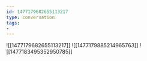 ```yaml
---
id: 1477179682655113217
type: conversation
tags:
- 
---
```

![[1477179682655113217]]
![[1477179885214965763]]
![[1477183495352950785]]

